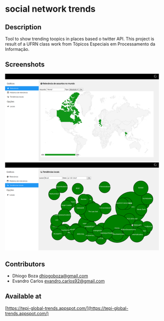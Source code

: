 # social network trends

## Description

Tool to show trending toopics in places based o twitter API. This project is result of a UFRN class work from Tópicos Especiais em Processamento da Informação.

## Screenshots

![Screenshot 01](/screenshots/screenshot01.png?raw=true "Relevance of 'World' at world")
![Screenshot 02](/screenshots/screenshot02.png?raw=true "Trending topics at Brazil")

## Contributors

* Dhiogo Boza <dhiogoboza@gmail.com>
* Evandro Carlos <evandro.carlos92@gmail.com>

## Available at

[https://tepi-global-trends.appspot.com/](https://tepi-global-trends.appspot.com/)
